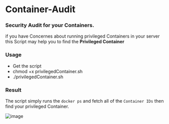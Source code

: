 # Container-Audit
### Security Audit for your Containers.
if you have Concernes about running privileged Containers in your server this Script may help you to find the **Privileged Container**

### Usage 
- Get the script
- chmod +x privilegedContainer.sh
- ./privilegedContainer.sh

### Result
The script simply runs the ```docker ps``` and fetch all of the ```Container IDs``` then find your privileged Container.

![image](https://user-images.githubusercontent.com/99005260/171103773-01bc6280-4e6d-439f-adb8-a992d1cf35e0.png)
